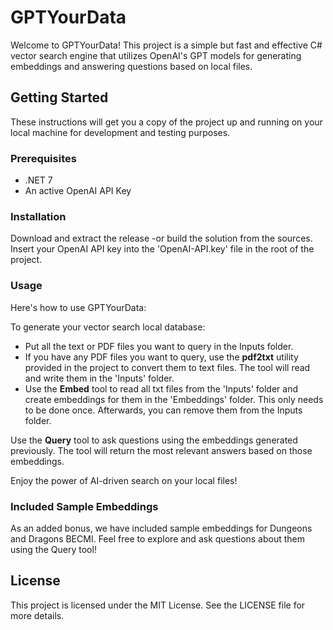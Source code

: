 # GPTYourData
Welcome to GPTYourData! This project is a simple but fast and effective C# vector search engine that utilizes OpenAI's GPT models for generating embeddings and answering questions based on local files.

## Getting Started
These instructions will get you a copy of the project up and running on your local machine for development and testing purposes.

### Prerequisites
* .NET 7
* An active OpenAI API Key

### Installation
Download and extract the release -or build the solution from the sources. 
Insert your OpenAI API key into the 'OpenAI-API.key' file in the root of the project.

### Usage
Here's how to use GPTYourData:

To generate your vector search local database:
* Put all the text or PDF files you want to query in the Inputs folder.
* If you have any PDF files you want to query, use the **pdf2txt** utility provided in the project to convert them to text files. The tool will read and write them in the 'Inputs' folder.
* Use the **Embed** tool to read all txt files from the 'Inputs' folder and create embeddings for them in the 'Embeddings' folder. This only needs to be done once. Afterwards, you can remove them from the Inputs folder. 

Use the **Query** tool to ask questions using the embeddings generated previously. The tool will return the most relevant answers based on those embeddings.

Enjoy the power of AI-driven search on your local files!

### Included Sample Embeddings
As an added bonus, we have included sample embeddings for Dungeons and Dragons BECMI. Feel free to explore and ask questions about them using the Query tool!

## License
This project is licensed under the MIT License. See the LICENSE file for more details.
